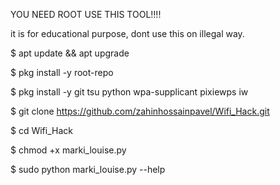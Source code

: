 YOU NEED ROOT USE THIS TOOL!!!!

it is for educational purpose, dont use this on illegal way.

$ apt update && apt upgrade

$ pkg install -y root-repo

$ pkg install -y git tsu python wpa-supplicant pixiewps iw

$ git clone https://github.com/zahinhossainpavel/Wifi_Hack.git

$ cd Wifi_Hack

$ chmod +x marki_louise.py

$ sudo python marki_louise.py --help
